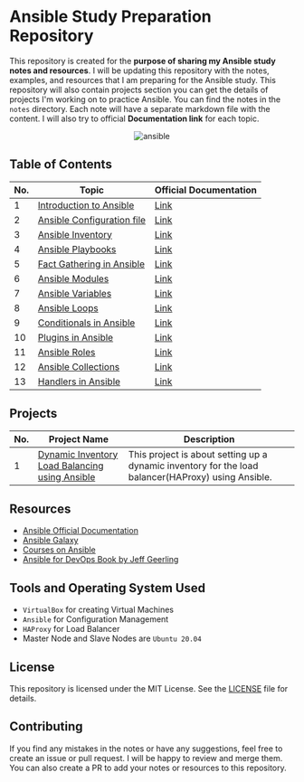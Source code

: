 # Ansible Study Preparation Repository

This repository is created for the **purpose of sharing my Ansible study notes and resources**. I will be updating this repository with the notes, examples, and resources that I am preparing for the Ansible study. This repository will also contain projects section you can get the details of projects I'm working on to practice Ansible. You can find the notes in the `notes` directory. Each note will have a separate markdown file with the content. I will also try to official **Documentation link** for each topic.

<p align="center">
    <img src="https://github.com/mathesh-me/ansible-study-guide/assets/144098846/62f4fb93-31a4-4ece-9583-1d5c8289779a" alt="ansible" />
</p>


## Table of Contents

| No. | Topic                                                                 | Official Documentation |
|-----|----------------------------------------------------------------------|------------------------|
| 1   | [Introduction to Ansible](notes/ansible.md)                     | [Link](https://docs.ansible.com/ansible/latest/user_guide/index.html) |
| 2   | [Ansible Configuration file](notes/configuration-file.md)            | [Link](https://docs.ansible.com/ansible/latest/reference_appendices/config.html) |
| 3   | [Ansible Inventory](notes/inventory.md)                              | [Link](https://docs.ansible.com/ansible/latest/user_guide/intro_inventory.html) |
| 4   | [Ansible Playbooks](notes/playbook.md)                              | [Link](https://docs.ansible.com/ansible/latest/user_guide/playbooks.html) |
| 5   | [Fact Gathering in Ansible](notes/facts.md)                          | [Link](https://docs.ansible.com/ansible/latest/user_guide/playbooks_vars_facts.html) |
| 6   | [Ansible Modules](notes/modules.md)                                  | [Link](https://docs.ansible.com/ansible/latest/collections/ansible/builtin/index.html) |
| 7   | [Ansible Variables](notes/variables.md)                              | [Link](https://docs.ansible.com/ansible/latest/user_guide/playbooks_variables.html) |
| 8   | [Ansible Loops](notes/loops.md)                                      | [Link](https://docs.ansible.com/ansible/latest/user_guide/playbooks_loops.html) |
| 9   | [Conditionals in Ansible](notes/conditionals.md)                      | [Link](https://docs.ansible.com/ansible/latest/user_guide/playbooks_conditionals.html) |
| 10   | [Plugins in Ansible](notes/plugins.md)                                | [Link](https://docs.ansible.com/ansible/latest/plugins/plugins.html) |
| 11   | [Ansible Roles](notes/roles.md)                                      | [Link](https://docs.ansible.com/ansible/latest/user_guide/playbooks_reuse_roles.html) |
| 12  | [Ansible Collections](notes/collections.md)                          | [Link](https://docs.ansible.com/ansible/latest/user_guide/collections_using.html) |
| 13  | [Handlers in Ansible](notes/handlers.md)                              | [Link](https://docs.ansible.com/ansible/latest/user_guide/playbooks_intro.html#handlers-running-operations-on-change) |

## Projects

| No. | Project Name                                                                 | Description |
|-----|------------------------------------------------------------------------------|-------------|
| 1   | [Dynamic Inventory Load Balancing using Ansible ](https://github.com/mathesh-me/ansible-dynamic-inventory-lb) | This project is about setting up a dynamic inventory for the load balancer(HAProxy) using Ansible. |

## Resources

- [Ansible Official Documentation](https://docs.ansible.com/ansible/latest/user_guide/index.html)
- [Ansible Galaxy](https://galaxy.ansible.com/)
- [Courses on Ansible](https://www.udemy.com/topic/ansible/)
- [Ansible for DevOps Book by Jeff Geerling](https://www.ansiblefordevops.com/)

## Tools and Operating System Used

- `VirtualBox` for creating Virtual Machines
- `Ansible` for Configuration Management
- `HAProxy` for Load Balancer
- Master Node and Slave Nodes are `Ubuntu 20.04` 

## License

This repository is licensed under the MIT License. See the [LICENSE](LICENSE) file for details.

## Contributing

If you find any mistakes in the notes or have any suggestions, feel free to create an issue or pull request. I will be happy to review and merge them. You can also create a PR to add your notes or resources to this repository.
